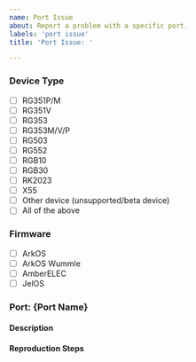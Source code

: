 ```yaml
---
name: Port Issue
about: Report a problem with a specific port.
labels: 'port issue'
title: 'Port Issue: '

---
```

<!--
Remember to upload any log.txt files you have!
-->
### Device Type
<!--
The device(s) you were using when you encountered the problem. Check all that apply or if the problem occurs on all devices, check "all of the above".
-->
* [ ] RG351P/M
* [ ] RG351V
* [ ] RG353
* [ ] RG353M/V/P
* [ ] RG503
* [ ] RG552
* [ ] RGB10
* [ ] RGB30
* [ ] RK2023
* [ ] X55
* [ ] Other device (unsupported/beta device)
* [ ] All of the above

### Firmware
<!--
The firmware you were using when you encountered the problem. If known, add version info.
-->
* [ ] ArkOS
* [ ] ArkOS Wummle
* [ ] AmberELEC
* [ ] JelOS

### Port: {Port Name}
#### Description
<!--
Describe the problem you encountered.
-->

#### Reproduction Steps
<!--
List steps to reproduce the problem.
-->
